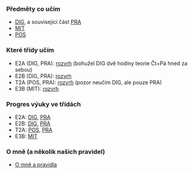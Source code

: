 ### Předměty co učím

- [DIG](predmety/dig/readme.md), a související část [PRA](predmety/pra/readme.md)
- [MIT](predmety/mit/readme.md)
- [POS](predmety/pos/readme.md)

### Které třídy učím

- E2A (DIG, PRA): [rozvrh](tridy/rozvrhy/rozvrh-e2a_2025-2026.pdf) (bohužel DIG dvě hodiny teorie Čt+Pá hned za sebou)
- E2B (DIG, PRA): [rozvrh](tridy/rozvrhy/rozvrh-e2b_2025-2026.pdf)
- T2A (POS, PRA): [rozvrh](tridy/rozvrhy/rozvrh-t2a_2025-2026.pdf) (pozor neučím DIG, ale pouze PRA)
- E3B (MIT): [rozvrh](tridy/rozvrhy/rozvrh-e3b_2025-2026.pdf)

### Progres výuky ve třídách

- E2A: [DIG](tridy/progres/progres-e2a-dig_2025-2026.md), [PRA](tridy/progres/progres-e2a-pra_2025-2026.md)
- E2B: [DIG](tridy/progres/progres-e2b-dig_2025-2026.md), [PRA](tridy/progres/progres-e2b-pra_2025-2026.md)
- T2A: [POS](tridy/progres/progres-t2a-pos_2025-2026.md), [PRA](tridy/progres/progres-t2a-pra_2025-2026.md)
- E3B: [MIT](tridy/progres/progres-e3b-mit_2025-2026.md)

### O mně (a několik našich pravidel)

- [O mně a pravidla](o-mne/readme.md)
